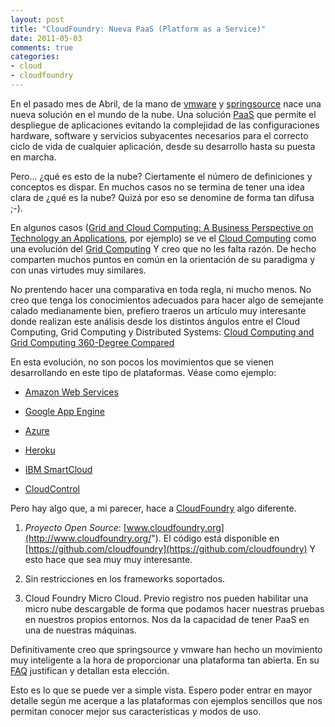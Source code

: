```yaml
---
layout: post
title: "CloudFoundry: Nueva PaaS (Platform as a Service)"
date: 2011-05-03
comments: true
categories:
- cloud
- cloudfoundry
---
```

En el pasado mes de Abril, de la mano de [vmware](http://blogs.vmware.com/console/2011/04/cloud-foundry-delivering-on-vmwares-open-paas-strategy.html) y [springsource](http://blog.springsource.com/2011/04/12/launching-cloud-foundry/) nace una nueva solución en el mundo de la nube. Una solución [PaaS](http://en.wikipedia.org/wiki/Platform_as_a_service) que permite el despliegue de aplicaciones evitando la complejidad de las configuraciones hardware, software y servicios subyacentes necesarios para el correcto ciclo de vida de cualquier aplicación, desde su desarrollo hasta su puesta en marcha.

Pero... ¿qué es esto de la nube? Ciertamente el número de definiciones y conceptos es dispar. En muchos casos no se termina de tener una idea clara de ¿qué es la nube? Quizá por eso se denomine de forma tan difusa ;-).

En algunos casos ([Grid and Cloud Computing: A Business Perspective on Technology an Applications](http://books.google.es/books?id=TxOJI24idPYC&amp;pg=PA45&amp;lpg=PA45&amp;dq=grid+evolution+to+cloud&amp;source=bl&amp;ots=XVY-Q1c4Ef&amp;sig=h3HE7zT5mrnYt313_W7LvjmonJc&amp;hl=es&amp;ei=z4O-TdnYOYi38QOVpsW_BQ&amp;sa=X&amp;oi=book_result&amp;ct=result&amp;resnum=7&amp;ved=0CGIQ6AEwBg#v=onepage&amp;q=grid%20evolution%20to%20cloud&amp;f=false), por ejemplo) se ve el [Cloud Computing](http://en.wikipedia.org/wiki/Cloud_computing) como una evolución del [Grid Computing](http://en.wikipedia.org/wiki/Grid_computing") Y creo que no les falta razón. De hecho comparten muchos puntos en común en la orientación de su paradigma y con unas virtudes muy similares.

No prentendo hacer una comparativa en toda regla, ni mucho menos. No creo que tenga los conocimientos adecuados para hacer algo de semejante calado medianamente bien, prefiero traeros un artículo muy interesante donde realizan este análisis desde los distintos ángulos entre el Cloud Computing, Grid Computing y Distributed Systems: [Cloud Computing and Grid Computing 360-Degree Compared](http://arxiv.org/pdf/0901.0131)

En esta evolución, no son pocos los movimientos que se vienen desarrollando en este tipo de plataformas. Véase como ejemplo:
* [Amazon Web Services](http://aws.amazon.com/es/)

* [Google App Engine](http://code.google.com/appengine/)

* [Azure](http://www.microsoft.com/windowsazure/)

* [Heroku](http://www.heroku.com/)

* [IBM SmartCloud](http://www.ibm.com/cloud-computing/us/en/#%21paas)

* [CloudControl](http://cloudcontrol.com/php-cloud-platform-as-a-service-en/)

Pero hay algo que, a mi parecer, hace a [CloudFoundry](http://www.cloudfoundry.com/) algo diferente.

1. *Proyecto Open Source*: [www.cloudfoundry.org](http://www.cloudfoundry.org/"). El código está disponible en [https://github.com/cloudfoundry](https://github.com/cloudfoundry) Y esto hace que sea muy muy interesante.

2. Sin restricciones en los frameworks soportados.

3. Cloud Foundry Micro Cloud. Previo registro nos pueden habilitar una micro nube descargable de forma que podamos hacer nuestras pruebas en nuestros propios entornos. Nos da la capacidad de tener PaaS en una de nuestras máquinas.

Definitivamente creo que springsource y vmware han hecho un movimiento muy inteligente a la hora de proporcionar una plataforma tan abierta. En su  [FAQ](http://www.cloudfoundry.com/faq) justifican y detallan esta elección.

Esto es lo que se puede ver a simple vista. Espero poder entrar en mayor detalle según me acerque a las plataformas con ejemplos sencillos que nos permitan conocer mejor sus características y modos de uso.
